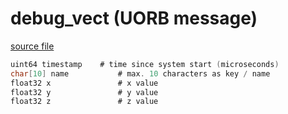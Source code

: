 # debug_vect (UORB message)
        


[source file](https://github.com/PX4/PX4-Autopilot/blob/master/msg/debug_vect.msg)

```c
uint64 timestamp	# time since system start (microseconds)
char[10] name           # max. 10 characters as key / name
float32 x               # x value
float32 y               # y value
float32 z               # z value

```
